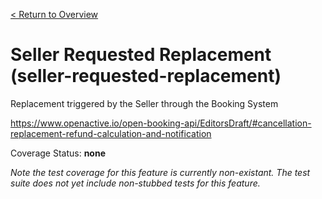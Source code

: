 [< Return to Overview](../../README.md)
# Seller Requested Replacement (seller-requested-replacement)

Replacement triggered by the Seller through the Booking System


https://www.openactive.io/open-booking-api/EditorsDraft/#cancellation-replacement-refund-calculation-and-notification

Coverage Status: **none**


*Note the test coverage for this feature is currently non-existant. The test suite does not yet include non-stubbed tests for this feature.*




